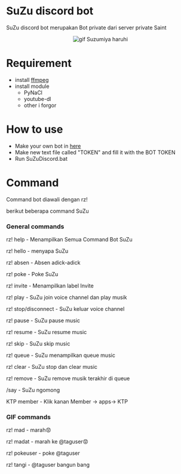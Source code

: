 # SuZu discord bot

SuZu discord bot merupakan Bot private dari server private Saint

<p align="center">
  <img src="https://media.tenor.com/bnQLFSkqAhoAAAAC/haruhi-win.gif" alt="gif Suzumiya haruhi" />
</p>

# Requirement

- install [ffmpeg](https://ffmpeg.org/download.html)
- install module
  - PyNaCl
  - youtube-dl
  - other i forgor

# How to use

- Make your own bot in [here](https://discord.com/developers/applications)
- Make new text file called "TOKEN" and fill it with the BOT TOKEN
- Run SuZuDiscord.bat

# Command

Command bot diawali dengan rz!

berikut beberapa command SuZu

### General commands

rz! help - Menampilkan Semua Command Bot SuZu

rz! hello - menyapa SuZu

rz! absen - Absen adick-adick

rz! poke - Poke SuZu

rz! invite - Menampilkan label Invite

rz! play - SuZu join voice channel dan play musik

rz! stop/disconnect - SuZu keluar voice channel

rz! pause - SuZu pause music

rz! resume - SuZu resume music

rz! skip - SuZu skip music

rz! queue - SuZu menampilkan queue music

rz! clear - SuZu stop dan clear music

rz! remove - SuZu remove musik terakhir di queue

/say - SuZu ngomong

KTP member - Klik kanan Member -> apps-> KTP

### GIF commands

rz! mad - marah😡

rz! madat - marah ke @taguser😡

rz! pokeuser - poke @taguser

rz! tangi - @taguser bangun bang
